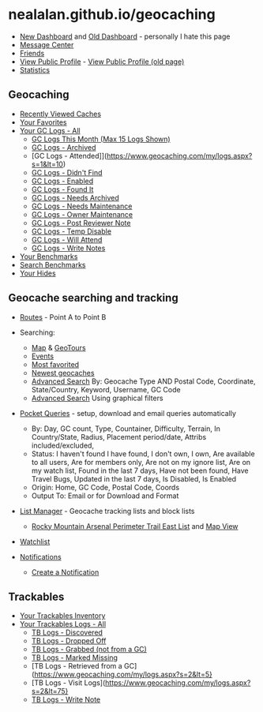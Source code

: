 # nealalan.github.io/geocaching
- [New Dashboard](https://www.geocaching.com/account/dashboard) and [Old Dashboard](https://www.geocaching.com/my/default.aspx) - personally I hate this page 
- [Message Center](https://www.geocaching.com/account/messagecenter)
- [Friends](https://www.geocaching.com/my/myfriends.aspx)
- [View Public Profile](https://www.geocaching.com/p/default.aspx) - [View Public Profile (old page)](https://www.geocaching.com/profile/)
- [Statistics](https://www.geocaching.com/my/statistics.aspx)


## Geocaching
- [Recently Viewed Caches](https://www.geocaching.com/my/recentlyviewedcaches.aspx)
- [Your Favorites](https://www.geocaching.com/my/favorites.aspx)
- [Your GC Logs - All](https://www.geocaching.com/my/logs.aspx?s=1)
  - [GC Logs This Month (Max 15 Logs Shown)](https://www.geocaching.com/my/geocaches.aspx)
  - [GC Logs - Archived](https://www.geocaching.com/my/logs.aspx?s=1&lt=5)
  - [GC Logs - Attended]](https://www.geocaching.com/my/logs.aspx?s=1&lt=10)
  - [GC Logs - Didn't Find](https://www.geocaching.com/my/logs.aspx?s=1&lt=3)
  - [GC Logs - Enabled](https://www.geocaching.com/my/logs.aspx?s=1&lt=23)
  - [GC Logs - Found It](https://www.geocaching.com/my/logs.aspx?s=1&lt=2)
  - [GC Logs - Needs Archived](https://www.geocaching.com/my/logs.aspx?s=1&lt=7)
  - [GC Logs - Needs Maintenance](https://www.geocaching.com/my/logs.aspx?s=1&lt=45)
  - [GC Logs - Owner Maintenance](https://www.geocaching.com/my/logs.aspx?s=1&lt=46)  
  - [GC Logs - Post Reviewer Note](https://www.geocaching.com/my/logs.aspx?s=1&lt=18)  
  - [GC Logs - Temp Disable](https://www.geocaching.com/my/logs.aspx?s=1&lt=22)
  - [GC Logs - Will Attend](https://www.geocaching.com/my/logs.aspx?s=1&lt=9)
  - [GC Logs - Write Notes](https://www.geocaching.com/my/logs.aspx?s=1&lt=4)
 - [Your Benchmarks](https://www.geocaching.com/my/logs.aspx?s=3)
  - [Search Benchmarks](https://www.geocaching.com/mark/nearest.aspx?)
 - [Your Hides](https://www.geocaching.com/my/owned.aspx) 

  
## Geocache searching and tracking
- [Routes](https://www.geocaching.com/my/userroutes.aspx) - Point A to Point B
- Searching:
  - [Map](https://www.geocaching.com/map/) & [GeoTours](https://www.geocaching.com/play/geotours)
  - [Events](https://www.geocaching.com/play/search?origin=home&radius=30mi&ot=0&types=6,13,453,1304,3653,3774,4738,7005&pe=1&sort=PlaceDate&asc=True)
  - [Most favorited](https://www.geocaching.com/play/search?origin=home&ot=0&radius=30mi&sort=FavoritePoint&asc=False)
  - [Newest geocaches](https://www.geocaching.com/play/search?origin=home&ot=0&radius=30mi&types=2,3,8,137,5,11,1858,4,9,3773&sort=PlaceDate&asc=False)
  - [Advanced Search](https://www.geocaching.com/seek/nearest.aspx) By: Geocache Type AND Postal Code, Coordinate, State/Country, Keyword, Username, GC Code
  - [Advanced Search](https://www.geocaching.com/play/search) Using graphical filters
  
- [Pocket Queries](https://www.geocaching.com/pocket/) - setup, download and email queries automatically
  - By: Day, GC count, Type, Countainer, Difficulty, Terrain, In Country/State, Radius, Placement period/date, Attribs included/excluded, 
  - Status: I haven't found	I have found, I don't own, I own, Are available to all users, Are for members only, Are not on my ignore list, Are on my watch list, Found in the last 7 days, Have not been found, Have Travel Bugs, Updated in the last 7 days, Is Disabled, Is Enabled
  - Origin: Home, GC Code, Postal Code, Coords
  - Output To: Email or for Download and Format
  
- [List Manager](https://www.geocaching.com/account/lists) - Geocache tracking lists and block lists
  - [Rocky Mountain Arsenal Perimeter Trail East List](https://coord.info/BM5E94T) and [Map View](https://www.geocaching.com/map/default.aspx?asq=Ym09Qk01RTk0VA%3d%3d)
- [Watchlist](https://www.geocaching.com/my/watchlist.aspx)
- [Notifications](https://www.geocaching.com/notify/default.aspx)
  - [Create a Notification](https://www.geocaching.com/notify/edit.aspx)

## Trackables
- [Your Trackables Inventory](https://www.geocaching.com/my/inventory.aspx)
- [Your Trackables Logs - All](https://www.geocaching.com/my/logs.aspx?s=2)
  - [TB Logs - Discovered](https://www.geocaching.com/my/logs.aspx?s=2&lt=48)
  - [TB Logs - Dropped Off](https://www.geocaching.com/my/logs.aspx?s=2&lt=10)
  - [TB Logs - Grabbed (not from a GC)](https://www.geocaching.com/my/logs.aspx?s=2&lt=2)
  - [TB Logs - Marked Missing](https://www.geocaching.com/my/logs.aspx?s=2&lt=16)
  - [TB Logs - Retrieved from a GC](https://www.geocaching.com/my/logs.aspx?s=2&lt=5}
  - [TB Logs - Visit Logs](https://www.geocaching.com/my/logs.aspx?s=2&lt=75}
  - [TB Logs - Write Note](https://www.geocaching.com/my/logs.aspx?s=2&lt=3)
  
  
  
